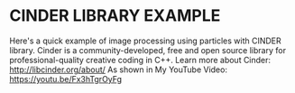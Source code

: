 # CINDER LIBRARY EXAMPLE
Here's a quick example of image processing using particles with CINDER library. Cinder is a community-developed, free and open source library for professional-quality creative coding in C++. 
Learn more about Cinder: http://libcinder.org/about/ 
As shown in My YouTube Video: https://youtu.be/Fx3hTgrOyFg
